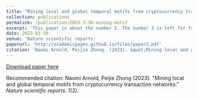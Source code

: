 ```yaml
---
title: "Mining local and global temporal motifs from cryptocurrency transaction networks"
collection: publications
permalink: /publication/2023-3-30-mining-motif
excerpt: 'This paper is about the number 2. The number 3 is left for future work.'
date: 2023-03-30
venue: 'Nature scientific reports'
paperurl: 'http://academicpages.github.io/files/paper2.pdf'
citation: 'Naomi Arnold, Peijie Zhong. (2023). &quot;Mining local and global temporal motifs from cryptocurrency transaction networks. &quot; <i>Nature scientific reports. </i>. 1(2).'
---
```

[Download paper here](http://academicpages.github.io/files/paper2.pdf)

Recommended citation: Naomi Arnold, Peijie Zhong (2023). "Mining local and global temporal motifs from cryptocurrency transaction networks." <i>Nature scientific reports</i>. 1(2).